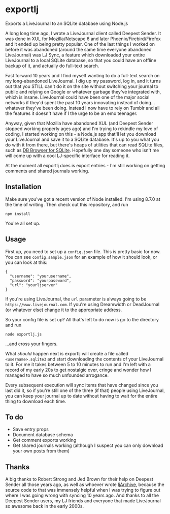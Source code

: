 # exportlj
Exports a LiveJournal to an SQLite database using Node.js

A long long time ago, I wrote a LiveJournal client called Deepest Sender. It was done in XUL for Mozilla/Netscape 6 and later
Phoenix/Firebird/Firefox and it ended up being pretty popular. One of the last things I worked on before it was abandoned
(around the same time everyone abandoned LiveJournal) was LJ Sync, a feature which downloaded your entire LiveJournal to a
local SQLite database, so that you could have an offline backup of it, and actually do full-text search.

Fast forward 10 years and I find myself wanting to do a full-text search on my long-abandoned LiveJournal. I dig up my password,
log in, and it turns out that you STILL can't do it on the site without switching your journal to public and relying on
Google or whatever garbage they've integrated with, which is insane. LiveJournal could have been one of the major
social networks if they'd spent the past 10 years innovating instead of doing... whatever they've been doing. Instead I now
have to rely on Tumblr and all the features it doesn't have if I the urge to be an emo teenager.

Anyway, given that Mozilla have abandoned XUL (and Deepest Sender stopped working properly ages ago) and I'm trying to rekindle
my love of coding, I started working on this - a Node.js app that'll let you download your LiveJournal and save it to a SQLite
database. It's up to you what you do with it from there, but there's heaps of utilities that can read SQLite files, such as
[DB Browser for SQLite](http://sqlitebrowser.org/). Hopefully one day someone who isn't me will come up with a cool LJ-specific
interface for reading it.

At the moment all exportlj does is export entries - I'm still working on getting comments and shared journals working.

## Installation
Make sure you've got a recent version of Node installed. I'm using 8.7.0 at the time of writing. Then check out this repository,
and run
```
npm install
```
You're all set up.

## Usage
First up, you need to set up a `config.json` file. This is pretty basic for now. You can see `config.sample.json` for an example
of how it should look, or you can look at this:
```
{
  "username": "yourusername",
  "password": "yourpassword",
  "url": "yourljserver"
}
```
If you're using LiveJournal, the `url` parameter is always going to be `https://www.livejournal.com`. If you're using Dreamwidth
or DeadJournal (or whatever else) change it to the appropriate address.

So your config file is set up? All that's left to do now is go to the directory and run

```
node exportlj.js
```
...and cross your fingers.

What *should* happen next is exportlj will create a file called `<username>.sqlite3` and start downloading the contents of your
LiveJournal to it. For me it takes between 5 to 10 minutes to run and I'm left with a record of my early 20s to get nostalgic
over, cringe and wonder how I managed to have so much unfounded arrogance.

Every subsequent execution will sync items that have changed since you last did it, so if you're still one of the three (if that)
people using LiveJournal, you can keep your journal up to date without having to wait for the entire thing to download each time.

## To do
* Save entry props
* Document database schema
* Get comment exports working
* Get shared journals working (although I suspect you can only download your own posts from them)

## Thanks
A big thanks to Robert Strong and Jed Brown for their help on Deepest Sender all those years ago, as well as whoever wrote
[ljArchive](http://ljarchive.sourceforge.net/), because the source code to that was immensely helpful when I was trying to
figure out where I was going wrong with syncing 10 years ago. And thanks to all the Deepest Sender users, my LJ friends and
everyone that made LiveJournal so awesome back in the early 2000s.
